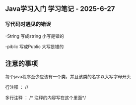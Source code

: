   

## Java学习入门 学习笔记 - 2025-6-27

### 写代码时遇见的错误

-String   写成string  小写是错的

-piblic 写成Public  大写是错的

## 注意的事项

每个java程序至少应该有一个类，并且该类的名字以大写字母开头

行注释 ：  //

多行注释 ： /* 注释的内容写在这个里面*/
